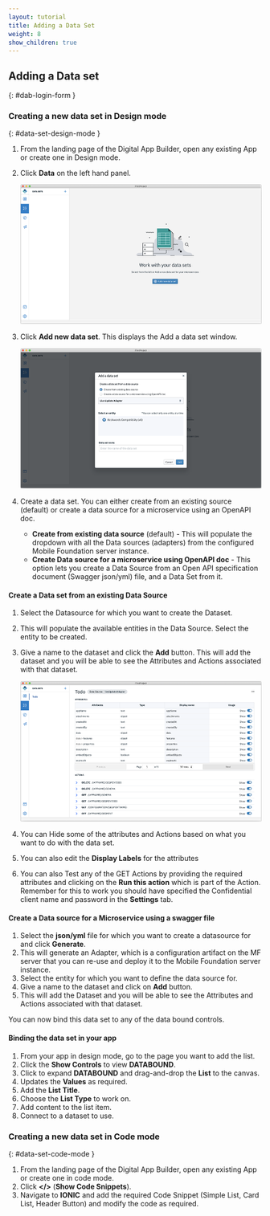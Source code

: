 ```yaml
---
layout: tutorial
title: Adding a Data Set
weight: 8
show_children: true
---
```

<!-- NLS_CHARSET=UTF-8 -->
## Adding a Data set
{: #dab-login-form }

### Creating a new data set in Design mode
{: #data-set-design-mode }

1. From the landing page of the Digital App Builder, open any existing App or create one in Design mode.
2. Click **Data** on the left hand panel.

    ![Data](dab-list-menu.png)

3. Click **Add new data set**. This displays the Add a data set window.

    ![Add new data set](dab-list-add-data-set.png)

4. Create a data set. You can either create from an existing source (default) or create a data source for a microservice using an OpenAPI doc.
    * **Create from existing data source** (default) - This will populate the dropdown with all the Data sources (adapters) from the configured Mobile Foundation server instance. 
    * **Create Data source for a microservice using OpenAPI doc** - This option lets you create a Data Source from an Open API specification document (Swagger json/yml) file, and a Data Set from it.

#### Create a Data set from an existing Data Source

1. Select the Datasource for which you want to create the Dataset.
2. This will populate the available entities in the Data Source. Select the entity to be created.
3. Give a name to the dataset and click the **Add** button. This will add the dataset and you will be able to see the Attributes and Actions associated with that dataset.

    ![New dataset with attributes](dab-list-dataset-attributes.png)

4. You can Hide some of the attributes and Actions based on what you want to do with the data set.
5. You can also edit the **Display Labels** for the attributes
6. You can also Test any of the GET Actions by providing the required attributes and clicking on the **Run this action** which is part of the Action. Remember for this to work you should have specified the Confidential client name and password in the **Settings** tab.

#### Create a Data source for a Microservice using a swagger file

1. Select the **json/yml** file for which you want to create a datasource for and click **Generate**.
2. This will generate an Adapter, which is a configuration artifact on the MF server that you can re-use and deploy it to the Mobile Foundation server instance.
3. Select the entity for which you want to define the data source for.
4. Give a name to the dataset and click on **Add** button.
5. This will add the Dataset and you will be able to see the Attributes and Actions associated with that dataset.

You can now bind this data set to any of the data bound controls.

#### Binding the data set in your app

1. From your app in design mode, go to the page you want to add the list.
2. Click the **Show Controls** to view **DATABOUND**.
3. Click to expand **DATABOUND** and drag-and-drop the **List** to the canvas.
4. Updates the **Values** as required. 
5. Add the **List Title**.
6. Choose the **List Type** to work on.
7. Add content to the list item.
8. Connect to a dataset to use. 

### Creating a new data set in Code mode
{: #data-set-code-mode }

1. From the landing page of the Digital App Builder, open any existing App or create one in code mode.
2. Click **</>**  (**Show Code Snippets**).
3. Navigate to **IONIC** and add the required Code Snippet (Simple List, Card List, Header Button) and modify the code as required.


